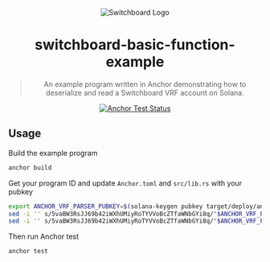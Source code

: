 <div align="center">

![Switchboard Logo](https://github.com/switchboard-xyz/sbv2-core/raw/main/website/static/img/icons/switchboard/avatar.png)

# switchboard-basic-function-example

> An example program written in Anchor demonstrating how to deserialize and read
> a Switchboard VRF account on Solana.

[![Anchor Test Status](https://github.com/switchboard-xyz/sbv2-solana/actions/workflows/anchor-test.yml/badge.svg)](https://github.com/switchboard-xyz/sbv2-solana/actions/workflows/anchor-test.yml)

</div>

<!-- install -->

<!-- installstop -->

## Usage

Build the example program

```bash
anchor build
```

Get your program ID and update `Anchor.toml` and `src/lib.rs` with your pubkey

```bash
export ANCHOR_VRF_PARSER_PUBKEY=$(solana-keygen pubkey target/deploy/anchor_vrf_parser-keypair.json)
sed -i '' s/5vaBW3RsJJ69b42iWXhUMiyRoTYVVoBcZTfaWNbGYi8q/"$ANCHOR_VRF_PARSER_PUBKEY"/g Anchor.toml
sed -i '' s/5vaBW3RsJJ69b42iWXhUMiyRoTYVVoBcZTfaWNbGYi8q/"$ANCHOR_VRF_PARSER_PUBKEY"/g src/lib.rs
```

Then run Anchor test

```bash
anchor test
```
